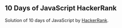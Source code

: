 ## 10 Days of JavaScript HackerRank
Solution of 10 days of JavaScript by [HackerRank](https://www.hackerrank.com/domains/tutorials/10-days-of-javascript).
